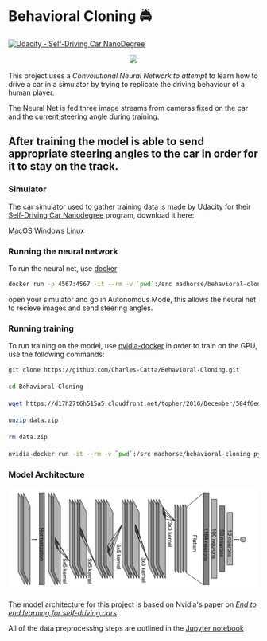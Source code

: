 # Behavioral Cloning 🚔
[![Udacity - Self-Driving Car NanoDegree](https://s3.amazonaws.com/udacity-sdc/github/shield-carnd.svg)](http://www.udacity.com/drive)

<p align="center">
   <img src="driving.gif">
</p>

This project uses a _Convolutional Neural Network to attempt_ to learn how to drive a car in a simulator by trying to replicate the driving behaviour of a human player. 

The Neural Net is fed three image streams from cameras fixed on the car and the current steering angle during training.

After training the model is able to send appropriate steering angles to the car in order for it to stay on the track.
----

### Simulator

The car simulator used to gather training data is made by Udacity for their [Self-Driving Car Nanodegree](https://www.udacity.com/drive) program, download it here:

   [MacOS](https://d17h27t6h515a5.cloudfront.net/topher/2017/February/58983385_beta-simulator-mac/beta-simulator-mac.zip)   [Windows](https://d17h27t6h515a5.cloudfront.net/topher/2017/February/58983318_beta-simulator-windows/beta-simulator-windows.zip)   [Linux](https://d17h27t6h515a5.cloudfront.net/topher/2017/February/58983558_beta-simulator-linux/beta-simulator-linux.zip) 



### Running the neural network

To run the neural net, use [docker](https://store.docker.com/search?type=edition&offering=community)
```sh
docker run -p 4567:4567 -it --rm -v `pwd`:/src madhorse/behavioral-cloning python3 drive.py model.h5
```
open your simulator and go in Autonomous Mode, this allows the neural net to recieve images and send steering angles.

### Running training

To run training on the model, use [nvidia-docker](https://github.com/NVIDIA/nvidia-docker) in order to train on the GPU,
use the following commands:

```sh
git clone https://github.com/Charles-Catta/Behavioral-Cloning.git

cd Behavioral-Cloning

wget https://d17h27t6h515a5.cloudfront.net/topher/2016/December/584f6edd_data/data.zip

unzip data.zip

rm data.zip

nvidia-docker run -it --rm -v `pwd`:/src madhorse/behavioral-cloning python3 model.py
```


### Model Architecture

![Model Architecture](img/model.png)

The model architecture for this project is based on Nvidia's paper on [_End to end learning for self-driving cars_](http://images.nvidia.com/content/tegra/automotive/images/2016/solutions/pdf/end-to-end-dl-using-px.pdf)

All of the data preprocessing steps are outlined in the [Jupyter notebook](https://nbviewer.jupyter.org/github/Charles-Catta/Behavioral-Cloning/blob/master/Behavioral_Cloning.ipynb)


